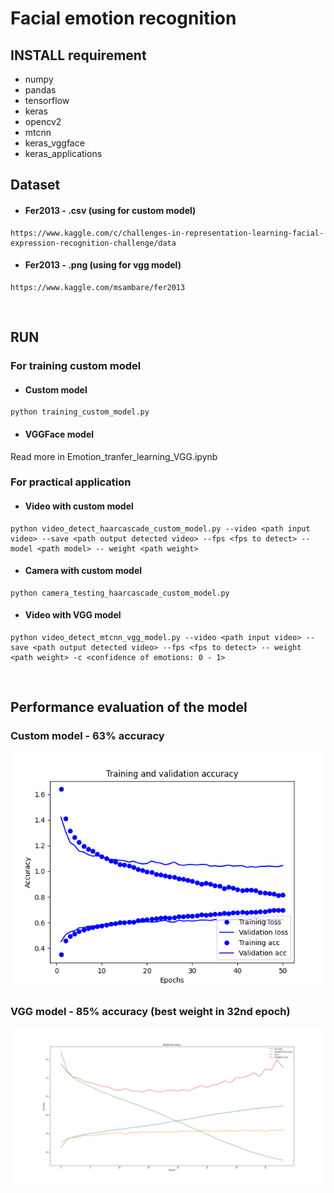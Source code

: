 # Facial emotion recognition

## INSTALL requirement
 - numpy
 - pandas
 - tensorflow
 - keras
 - opencv2
 - mtcnn
 - keras_vggface
 - keras_applications
&nbsp;
&nbsp;
## Dataset
 - #### Fer2013 - .csv (using for custom model)
 ````
 https://www.kaggle.com/c/challenges-in-representation-learning-facial-expression-recognition-challenge/data
 ````
 - #### Fer2013 - .png (using for vgg model)
 ````
 https://www.kaggle.com/msambare/fer2013
 ````
&nbsp;
## RUN
 ### For training custom model
 - #### Custom model
 ````
 python training_custom_model.py
 ````
 
 - #### VGGFace model
 Read more in Emotion_tranfer_learning_VGG.ipynb
 &nbsp;
 &nbsp;
 ### For practical application
 - #### Video with custom model
 ````
 python video_detect_haarcascade_custom_model.py --video <path input video> --save <path output detected video> --fps <fps to detect> -- model <path model> -- weight <path weight>
 ````
 
 - #### Camera with custom model
 ````
 python camera_testing_haarcascade_custom_model.py
 ````
 
 - #### Video with VGG model
 ````
 python video_detect_mtcnn_vgg_model.py --video <path input video> --save <path output detected video> --fps <fps to detect> -- weight <path weight> -c <confidence of emotions: 0 - 1>
 ````
&nbsp;
## Performance evaluation of the model
 ### Custom model - 63% accuracy
 ![alt text](training_custom_model.png?raw=true)
 ### VGG model - 85% accuracy (best weight in 32nd epoch)
 ![alt text](training_vgg_model.png?raw=true)

 
